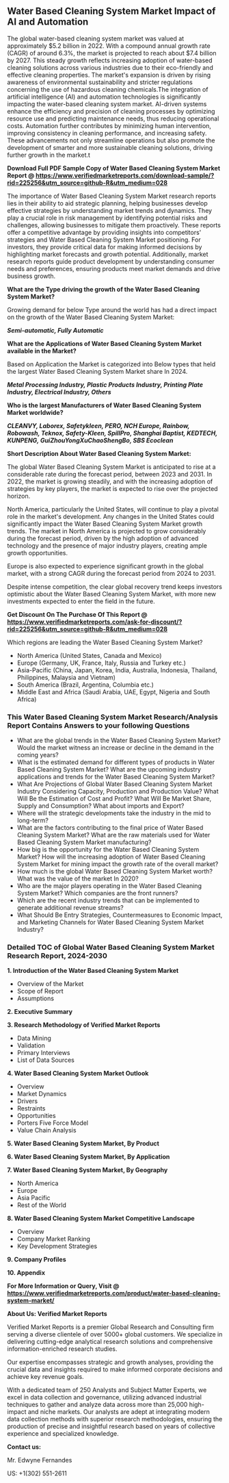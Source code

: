 <h2>Water Based Cleaning System Market Impact of AI and Automation</h2>The global water-based cleaning system market was valued at approximately $5.2 billion in 2022. With a compound annual growth rate (CAGR) of around 6.3%, the market is projected to reach about $7.4 billion by 2027. This steady growth reflects increasing adoption of water-based cleaning solutions across various industries due to their eco-friendly and effective cleaning properties. The market's expansion is driven by rising awareness of environmental sustainability and stricter regulations concerning the use of hazardous cleaning chemicals.The integration of artificial intelligence (AI) and automation technologies is significantly impacting the water-based cleaning system market. AI-driven systems enhance the efficiency and precision of cleaning processes by optimizing resource use and predicting maintenance needs, thus reducing operational costs. Automation further contributes by minimizing human intervention, improving consistency in cleaning performance, and increasing safety. These advancements not only streamline operations but also promote the development of smarter and more sustainable cleaning solutions, driving further growth in the market.t</p><p id="" class=""><strong>Download Full PDF Sample Copy of Water Based Cleaning System Market Report @ <a href="https://www.verifiedmarketreports.com/download-sample/?rid=225256&utm_source=github-R&utm_medium=028" target="_blank">https://www.verifiedmarketreports.com/download-sample/?rid=225256&utm_source=github-R&utm_medium=028</a></strong></p><p>The importance of&nbsp;Water Based Cleaning System Market research reports lies in their ability to aid strategic planning, helping businesses develop effective strategies by understanding market trends and dynamics. They play a crucial role in risk management by identifying potential risks and challenges, allowing businesses to mitigate them proactively. These reports offer a competitive advantage by providing insights into competitors' strategies and Water Based Cleaning System Market positioning. For investors, they provide critical data for making informed decisions by highlighting market forecasts and growth potential. Additionally, market research reports guide product development by understanding consumer needs and preferences, ensuring products meet market demands and drive business growth.</p><p><strong>What are the&nbsp;Type driving the growth of the Water Based Cleaning System Market?</strong></p><p id="" class="">Growing demand for below Type around the world has had a direct impact on the growth of the Water Based Cleaning System Market:</p><em><strong>Semi-automatic, Fully Automatic</strong></em></p><strong>What are the&nbsp;Applications&nbsp;of Water Based Cleaning System Market available in the Market?</strong></p><p id="" class="">Based on Application the Market is categorized into Below types that held the largest Water Based Cleaning System Market share In 2024.</p><em><strong>Metal Processing Industry, Plastic Products Industry, Printing Plate Industry, Electrical Industry, Others</strong></em></p><strong>Who is the largest Manufacturers of Water Based Cleaning System Market worldwide?</strong></p><p><em><strong>CLEANVY, Laborex, Safetykleen, PERO, NCH Europe, Rainbow, Robowash, Teknox, Safety-Kleen, SpillPro, Shanghai Baptist, KEDTECH, KUNPENG, GuiZhouYongXuChaoShengBo, SBS Ecoclean</strong></em></p><p id="" class=""><strong>Short Description About Water Based Cleaning System Market:</strong></p><p>The global Water Based Cleaning System Market is anticipated to rise at a considerable rate during the forecast period, between 2023 and 2031. In 2022, the market is growing steadily, and with the increasing adoption of strategies by key players, the market is expected to rise over the projected horizon.</p><p>North America, particularly the United States, will continue to play a pivotal role in the market's development. Any changes in the United States could significantly impact the Water Based Cleaning System Market growth trends. The market in North America is projected to grow considerably during the forecast period, driven by the high adoption of advanced technology and the presence of major industry players, creating ample growth opportunities.</p><p>Europe is also expected to experience significant growth in the global market, with a strong CAGR during the forecast period from 2024 to 2031.</p><p>Despite intense competition, the clear global recovery trend keeps investors optimistic about the Water Based Cleaning System Market, with more new investments expected to enter the field in the future.</p><p id="" class=""><strong>Get Discount On The Purchase Of This Report @ <a href="https://www.verifiedmarketreports.com/ask-for-discount/?rid=225256&utm_source=github-R&utm_medium=028" target="_blank">https://www.verifiedmarketreports.com/ask-for-discount/?rid=225256&utm_source=github-R&utm_medium=028</a></strong></p>Which regions are leading the Water Based Cleaning System Market?</p><ul><li>North America (United States, Canada and Mexico)</li><li>Europe (Germany, UK, France, Italy, Russia and Turkey etc.)</li><li>Asia-Pacific (China, Japan, Korea, India, Australia, Indonesia, Thailand, Philippines, Malaysia and Vietnam)</li><li>South America (Brazil, Argentina, Columbia etc.)</li><li>Middle East and Africa (Saudi Arabia, UAE, Egypt, Nigeria and South Africa)</li></ul><h3 id="" class="">This Water Based Cleaning System Market Research/Analysis Report Contains Answers to your following Questions</h3><ul><li>What are the global trends in the Water Based Cleaning System Market? Would the market witness an increase or decline in the demand in the coming years?</li><li>What is the estimated demand for different types of products in Water Based Cleaning System Market? What are the upcoming industry applications and trends for the Water Based Cleaning System Market?</li><li>What Are Projections of Global Water Based Cleaning System Market Industry Considering Capacity, Production and Production Value? What Will Be the Estimation of Cost and Profit? What Will Be Market Share, Supply and Consumption? What about imports and Export?</li><li>Where will the strategic developments take the industry in the mid to long-term?</li><li>What are the factors contributing to the final price of Water Based Cleaning System Market? What are the raw materials used for Water Based Cleaning System Market manufacturing?</li><li>How big is the opportunity for the Water Based Cleaning System Market? How will the increasing adoption of Water Based Cleaning System Market for mining impact the growth rate of the overall market?</li><li>How much is the global Water Based Cleaning System Market worth? What was the value of the market In 2020?</li><li>Who are the major players operating in the Water Based Cleaning System Market? Which companies are the front runners?</li><li>Which are the recent industry trends that can be implemented to generate additional revenue streams?</li><li>What Should Be Entry Strategies, Countermeasures to Economic Impact, and Marketing Channels for Water Based Cleaning System Market Industry?</li></ul><h3 id="" class="">Detailed TOC of Global Water Based Cleaning System Market Research Report, 2024-2030</h3><p id="" class=""><strong>1. Introduction of the Water Based Cleaning System Market</strong></p><ul><li>Overview of the Market</li><li>Scope of Report</li><li>Assumptions</li></ul><p id="" class=""><strong>2. Executive Summary</strong></p><p id="" class=""><strong>3. Research Methodology of Verified Market Reports</strong></p><ul><li>Data Mining</li><li>Validation</li><li>Primary Interviews</li><li>List of Data Sources</li></ul><p id="" class=""><strong>4. Water Based Cleaning System Market Outlook</strong></p><ul><li>Overview</li><li>Market Dynamics</li><li>Drivers</li><li>Restraints</li><li>Opportunities</li><li>Porters Five Force Model</li><li>Value Chain Analysis</li></ul><p id="" class=""><strong>5. Water Based Cleaning System Market, By Product</strong></p><p id="" class=""><strong>6. Water Based Cleaning System Market, By Application</strong></p><p id="" class=""><strong>7. Water Based Cleaning System Market, By Geography</strong></p><ul><li>North America</li><li>Europe</li><li>Asia Pacific</li><li>Rest of the World</li></ul><p id="" class=""><strong>8. Water Based Cleaning System Market Competitive Landscape</strong></p><ul><li>Overview</li><li>Company Market Ranking</li><li>Key Development Strategies</li></ul><p id="" class=""><strong>9. Company Profiles</strong></p><p id="" class=""><strong>10. Appendix</strong></p><p id="" class=""><strong>For More Information or Query, Visit @ <a href="https://www.verifiedmarketreports.com/product/water-based-cleaning-system-market/" target="_blank">https://www.verifiedmarketreports.com/product/water-based-cleaning-system-market/</a></strong></p><p id="" class=""><strong>About Us: Verified Market Reports</strong></p><p id="" class="">Verified Market Reports is a premier Global Research and Consulting firm serving a diverse clientele of over 5000+ global customers. We specialize in delivering cutting-edge analytical research solutions and comprehensive information-enriched research studies.</p><p id="" class="">Our expertise encompasses strategic and growth analyses, providing the crucial data and insights required to make informed corporate decisions and achieve key revenue goals.</p><p id="" class="">With a dedicated team of 250 Analysts and Subject Matter Experts, we excel in data collection and governance, utilizing advanced industrial techniques to gather and analyze data across more than 25,000 high-impact and niche markets. Our analysts are adept at integrating modern data collection methods with superior research methodologies, ensuring the production of precise and insightful research based on years of collective experience and specialized knowledge.</p><p id="" class=""><strong>Contact us:</strong></p><p id="" class="">Mr. Edwyne Fernandes</p><p id="" class="">US: +1(302) 551-2611</p>